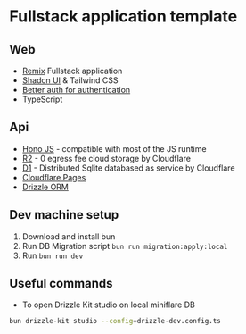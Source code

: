 # Fullstack application template

## Web

- [Remix](https://remix.run/docs/en/main/start/quickstart) Fullstack application
- [Shadcn UI](https://ui.shadcn.com/) & Tailwind CSS
- [Better auth for authentication](https://www.better-auth.com/docs/introduction)
- TypeScript

## Api

- [Hono JS](https://hono.dev/) - compatible with most of the JS runtime
- [R2](https://www.cloudflare.com/en-au/developer-platform/products/r2/) - 0 egress fee cloud storage by Cloudflare
- [D1](https://www.cloudflare.com/en-au/developer-platform/products/d1/) - Distributed Sqlite databased as service by Cloudflare
- [Cloudflare Pages](https://www.cloudflare.com/en-au/developer-platform/products/pages/)
- [Drizzle ORM](https://orm.drizzle.team/docs/get-started)

## Dev machine setup

1. Download and install bun
2. Run DB Migration script
  `bun run migration:apply:local`
3. Run `bun run dev`

## Useful commands

- To open Drizzle Kit studio on local miniflare DB
  
```sh
bun drizzle-kit studio --config=drizzle-dev.config.ts
```
